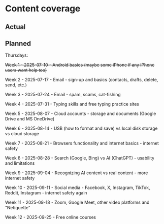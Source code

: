 # Content coverage


## Actual 

## Planned

Thursdays:

~~Week 1 - 2025-07-10 - Android basics (maybe some iPhone if any iPhone users want help too)~~

Week 2 - 2025-07-17 - Email - sign-up and basics (contacts, drafts, delete, send, etc.)

Week 3 - 2025-07-24 - Email - spam, scams, cat-fishing

Week 4 - 2025-07-31 - Typing skills and free typing practice sites

Week 5 - 2025-08-07 - Cloud accounts - storage and documents (Google Drive and MS OneDrive)

Week 6 - 2025-08-14 - USB (how to format and save) vs local disk storage vs cloud storage

Week 7 - 2025-08-21 - Browsers functionality and internet basics - internet safety

Week 8 - 2025-08-28 - Search (Google, Bing) vs AI (ChatGPT) - usability and limitations

Week 9 - 2025-09-04 - Recognizing AI content vs real content - more internet safety

Week 10 - 2025-09-11 - Social media - Facebook, X, Instagram, TikTok, Reddit, Instagram - internet safety again

Week 11 - 2025-09-18 - Zoom, Google Meet, other video platforms and "Netiquette"

Week 12 - 2025-09-25 - Free online courses